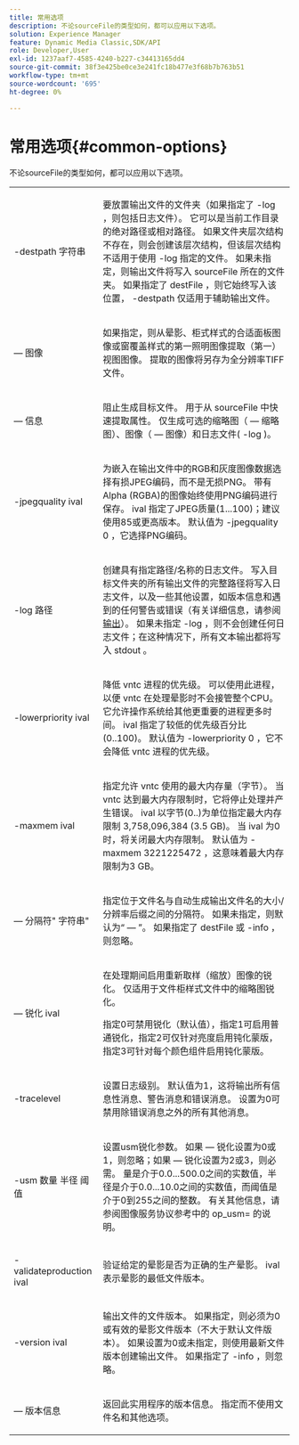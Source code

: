 ```yaml
---
title: 常用选项
description: 不论sourceFile的类型如何，都可以应用以下选项。
solution: Experience Manager
feature: Dynamic Media Classic,SDK/API
role: Developer,User
exl-id: 1237aaf7-4585-4240-b227-c34413165dd4
source-git-commit: 38f3e425be0ce3e241fc18b477e3f68b7b763b51
workflow-type: tm+mt
source-wordcount: '695'
ht-degree: 0%

---
```


# 常用选项{#common-options}

不论sourceFile的类型如何，都可以应用以下选项。

<table id="simpletable_3BFC3737C891411D84405CEEF6B19542"> 
 <tr class="strow"> 
  <td class="stentry"> <p> <span class="codeph"> -destpath <span class="varname">字符串</span> </span> </p> </td> 
  <td class="stentry"> <p>要放置输出文件的文件夹（如果指定了<span class="codeph"> -log </span>，则包括日志文件）。 它可以是当前工作目录的绝对路径或相对路径。 如果文件夹层次结构不存在，则会创建该层次结构，但该层次结构不适用于使用<span class="codeph"> -log </span>指定的文件。 如果未指定，则输出文件将写入<span class="varname"> sourceFile </span>所在的文件夹。 如果指定了<span class="varname"> destFile </span>，则它始终写入该位置，<span class="codeph"> -destpath </span>仅适用于辅助输出文件。 </p> </td> 
 </tr> 
 <tr class="strow"> 
  <td class="stentry"> <p> <span class="codeph"> — 图像</span> </p> </td> 
  <td class="stentry"> <p>如果指定，则从晕影、柜式样式的合适面板图像或窗覆盖样式的第一照明图像提取（第一）视图图像。 提取的图像将另存为全分辨率TIFF文件。 </p> </td> 
 </tr> 
 <tr class="strow"> 
  <td class="stentry"> <p> <span class="codeph"> — 信息</span> </p> </td> 
  <td class="stentry"> <p>阻止生成目标文件。 用于从<span class="varname"> sourceFile </span>中快速提取属性。 仅生成可选的缩略图（<span class="codeph"> — 缩略图</span>）、图像（<span class="codeph"> — 图像</span>）和日志文件(<span class="codeph"> -log </span>)。 </p> </td> 
 </tr> 
 <tr class="strow"> 
  <td class="stentry"> <p> <span class="codeph"> -jpegquality <span class="varname"> ival </span> </span> </p> </td> 
  <td class="stentry"> <p>为嵌入在输出文件中的RGB和灰度图像数据选择有损JPEG编码，而不是无损PNG。 带有Alpha (RGBA)的图像始终使用PNG编码进行保存。 <span class="varname"> ival </span>指定了JPEG质量(1...100)；建议使用85或更高版本。 默认值为<span class="codeph"> -jpegquality 0 </span>，它选择PNG编码。 </p> </td> 
 </tr> 
 <tr class="strow"> 
  <td class="stentry"> <p> <span class="codeph"> -log <span class="varname">路径</span> </span> </p> </td> 
  <td class="stentry"> <p>创建具有指定路径/名称的日志文件。 写入目标文件夹的所有输出文件的完整路径将写入日志文件，以及一些其他设置，如版本信息和遇到的任何警告或错误（有关详细信息，请参阅<a href="../../../../ir-api/vntc/utilities/c-ir-vignette-converter-vntc/r-ir-output.md#reference-c51e30b721eb416bb646089f0ac045c5" type="reference" format="dita" scope="local">输出</a>）。 如果未指定<span class="codeph"> -log </span>，则不会创建任何日志文件；在这种情况下，所有文本输出都将写入<span class="codeph"> stdout </span>。 </p> </td> 
 </tr> 
 <tr class="strow"> 
  <td class="stentry"> <p> <span class="codeph"> -lowerpriority <span class="varname"> ival </span> </span> </p> </td> 
  <td class="stentry"> <p>降低<span class="filepath"> vntc </span>进程的优先级。 可以使用此进程，以便<span class="filepath"> vntc </span>在处理晕影时不会接管整个CPU。 它允许操作系统给其他更重要的进程更多时间。 <span class="varname"> ival </span>指定了较低的优先级百分比(0..100)。 默认值为<span class="codeph"> -lowerpriority 0 </span>，它不会降低<span class="filepath"> vntc </span>进程的优先级。 </p> </td> 
 </tr> 
 <tr class="strow"> 
  <td class="stentry"> <p> <span class="codeph"> -maxmem <span class="varname"> ival </span> </span> </p> </td> 
  <td class="stentry"> <p>指定允许<span class="filepath"> vntc </span>使用的最大内存量（字节）。 当<span class="filepath"> vntc </span>达到最大内存限制时，它将停止处理并产生错误。 <span class="varname"> ival </span>以字节(0..)为单位指定最大内存限制 3,758,096,384 (3.5 GB)。 当<span class="varname"> ival </span>为0时，将关闭最大内存限制。 默认值为<span class="codeph"> -maxmem 3221225472 </span>，这意味着最大内存限制为3 GB。 </p> </td> 
 </tr> 
 <tr class="strow"> 
  <td class="stentry"> <p> <span class="codeph"> — 分隔符" <span class="varname">字符串</span>" </span> </p> </td> 
  <td class="stentry"> <p>指定位于文件名与自动生成输出文件名的大小/分辨率后缀之间的分隔符。 如果未指定，则默认为“ — ”。 如果指定了<span class="varname"> destFile </span>或<span class="codeph"> -info </span>，则忽略。 </p> </td> 
 </tr> 
 <tr class="strow"> 
  <td class="stentry"> <p> <span class="codeph"> — 锐化<span class="varname"> ival </span> </span> </p> </td> 
  <td class="stentry"> <p>在处理期间启用重新取样（缩放）图像的锐化。 仅适用于文件柜样式文件中的缩略图锐化。 </p> <p>指定0可禁用锐化（默认值），指定1可启用普通锐化，指定2可仅针对亮度启用钝化蒙版，指定3可针对每个颜色组件启用钝化蒙版。 </p> </td> 
 </tr> 
 <tr class="strow"> 
  <td class="stentry"> <p> <span class="codeph"> -tracelevel </span> </p> </td> 
  <td class="stentry"> <p>设置日志级别。 默认值为1，这将输出所有信息性消息、警告消息和错误消息。 设置为0可禁用除错误消息之外的所有其他消息。 </p> </td> 
 </tr> 
 <tr class="strow"> 
  <td class="stentry"> <p> <span class="codeph"> -usm <span class="varname">数量</span> <span class="varname">半径</span> <span class="varname">阈值</span> </span> </p> </td> 
  <td class="stentry"> <p>设置usm锐化参数。 如果<span class="codeph"> — 锐化</span>设置为0或1，则忽略；如果<span class="codeph"> — 锐化</span>设置为2或3，则必需。 <span class="varname">量</span>是介于0.0...500.0之间的实数值，<span class="varname">半径</span>是介于0.0...10.0之间的实数值，而<span class="varname">阈值</span>是介于0到255之间的整数。 有关其他信息，请参阅图像服务协议参考中的<span class="codeph"> op_usm= </span>的说明。 </p> </td> 
 </tr> 
 <tr class="strow"> 
  <td class="stentry"> <p> <span class="codeph"> -validateproduction <span class="varname"> ival </span> </span> </p> </td> 
  <td class="stentry"> <p>验证给定的晕影是否为正确的生产晕影。 <span class="varname"> ival </span>表示晕影的最低文件版本。 </p> </td> 
 </tr> 
 <tr class="strow"> 
  <td class="stentry"> <p> <span class="codeph"> -version <span class="varname"> ival </span> </span> </p> </td> 
  <td class="stentry"> <p>输出文件的文件版本。 如果指定，则必须为0或有效的晕影文件版本（不大于默认文件版本）。 如果设置为0或未指定，则使用最新文件版本创建输出文件。 如果指定了<span class="codeph"> -info </span>，则忽略。 </p> </td> 
 </tr> 
 <tr class="strow"> 
  <td class="stentry"> <p> <span class="codeph"> — 版本信息</span> </p> </td> 
  <td class="stentry"> <p>返回此实用程序的版本信息。 指定而不使用文件名和其他选项。 </p> </td> 
 </tr> 
</table>

